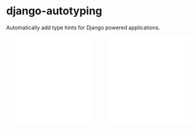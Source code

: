 # django-autotyping

Automatically add type hints for Django powered applications.

<p align="center">
  <img alt="https://carbon.now.sh/?bg=rgba%2874%2C144%2C226%2C1%29&t=material&wt=none&l=auto&width=617&ds=false&dsyoff=20px&dsblur=68px&wc=true&wa=false&pv=56px&ph=56px&ln=false&fl=1&fm=Fira+Code&fs=14px&lh=152%25&si=false&es=2x&wm=false&code=from%2520django.db%2520import%2520models%250Afrom%2520django.db.models%2520import%2520ForeignKey%252C%2520OneToOneField%250A%250A%2523%2520apps%252Freporters%252Fmodels.py%253A%250A%250Aclass%2520Reporter%28models.Model%29%253A%250A%2520%2520%2520%2520address%2520%253D%2520OneToOneField%28%250A%2520%2520%2520%2520%2520%2520%2520%2520%2522OfficeRoom%2522%252C%250A%2520%2520%2520%2520%2520%2520%2520%2520on_delete%253Dmodels.CASCADE%252C%250A%2520%2520%2520%2520%29%250A%250A%250Aclass%2520OfficeRoom%28models.Model%29%253A%250A%2520%2520%2520%2520identifier%2520%253D%2520models.CharField%28max_length%253D3%29%250A%250A%250A%2523%2520apps%252Farticles%252Fmodels.py%253A%250A%250Aclass%2520Article%28models.Model%29%253A%250A%2520%2520%2520%2520reporter%2520%253D%2520ForeignKey%28%250A%2520%2520%2520%2520%2520%2520%2520%2520%2522reporters.Reporter%2522%252C%250A%2520%2520%2520%2520%2520%2520%2520%2520on_delete%253Dmodels.CASCADE%252C%250A%2520%2520%2520%2520%29" src="./assets/before.svg" title="Before" width="44%">
&nbsp; &nbsp; &nbsp; &nbsp;
  <img alt="https://carbon.now.sh/?bg=rgba%2874%2C144%2C226%2C1%29&t=material&wt=none&l=auto&width=755.75&ds=false&dsyoff=20px&dsblur=68px&wc=true&wa=false&pv=56px&ph=56px&ln=false&fl=1&fm=Fira+Code&fs=14px&lh=152%25&si=false&es=2x&wm=false&code=from%2520django.db%2520import%2520models%250Afrom%2520django.db.models%2520import%2520ForeignKey%252C%2520OneToOneField%250A%250A%2523%2520apps%252Freporters%252Fmodels.py%253A%250Aif%2520TYPE_CHECKING%253A%250A%2520%2520%2520%2520from%2520apps.articles.models%2520import%2520Article%250A%250Aclass%2520Reporter%28models.Model%29%253A%250A%2520%2520%2520%2520address%253A%2520%2522OneToOneField%255BOfficeRoom%255D%2522%2520%253D%2520OneToOneField%28%250A%2520%2520%2520%2520%2520%2520%2520%2520%2522OfficeRoom%2522%252C%250A%2520%2520%2520%2520%2520%2520%2520%2520on_delete%253Dmodels.CASCADE%252C%250A%2520%2520%2520%2520%29%250A%2520%2520%2520%2520%250A%2520%2520%2520%2520article_set%253A%2520%2522models.Manager%255BArticle%255D%2522%250A%250A%250Aclass%2520OfficeRoom%28models.Model%29%253A%250A%2520%2520%2520%2520identifier%2520%253D%2520models.CharField%28max_length%253D3%29%250A%250A%250A%2523%2520apps%252Farticles%252Fmodels.py%253A%250Aif%2520TYPE_CHECKING%253A%250A%2520%2520%2520%2520from%2520apps.reporters.models%2520import%2520Reporter%250A%250Aclass%2520Article%28models.Model%29%253A%250A%2520%2520%2520%2520reporter%253A%2520%2522ForeignKey%255BReporter%255D%2522%2520%253D%2520ForeignKey%28%250A%2520%2520%2520%2520%2520%2520%2520%2520%2522reporters.Reporter%2522%252C%250A%2520%2520%2520%2520%2520%2520%2520%2520on_delete%253Dmodels.CASCADE%252C%250A%2520%2520%2520%2520%29" src="./assets/after.svg" title="After" width="45%">
</p>
